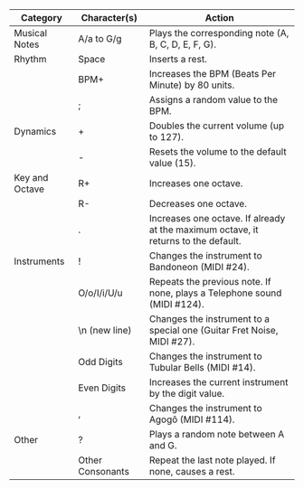 | Category | Character(s) | Action |
|-------------|-------------|-------------|
| Musical Notes | A/a to G/g  | Plays the corresponding note (A, B, C, D, E, F, G). |
| Rhythm | Space | Inserts a rest. |
|  | BPM+ | Increases the BPM (Beats Per Minute) by 80 units. |
|  | ; | Assigns a random value to the BPM. |
| Dynamics | + | Doubles the current volume (up to 127). |
|  | - | Resets the volume to the default value (15). |
| Key and Octave | R+ | Increases one octave. |
|  | R- | Decreases one octave. |
|  | . | Increases one octave. If already at the maximum octave, it returns to the default. |
| Instruments | ! | Changes the instrument to Bandoneon (MIDI #24). |
|  | O/o/I/i/U/u | Repeats the previous note. If none, plays a Telephone sound (MIDI #124). |
|  | \n (new line) | Changes the instrument to a special one (Guitar Fret Noise, MIDI #27). |
|  | Odd Digits | Changes the instrument to Tubular Bells (MIDI #14). |
|  | Even Digits | Increases the current instrument by the digit value. |
|  | , | Changes the instrument to Agogô (MIDI #114). |
| Other | ? | Plays a random note between A and G. |
|  | Other Consonants | Repeat the last note played. If none, causes a rest. |
